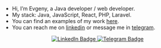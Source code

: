 <!--- - 👋 --->
<!--- - 👀 I’m interested in ... --->
<!--- - 🌱 --->
<!--- - 💞️ I’m looking to collaborate on ... --->
<!--- - 📫 How to reach me ... --->
* Hi, I’m Evgeny, a Java developer / web developer.
* My stack: Java, JavaScript, React, PHP, Laravel.
* You can find an examples of my work [here](https://github.com/evg13ny/examples/).
* You can reach me on <a href="https://www.linkedin.com/in/evg13ny-polyakov/" target="_blank">linkedin</a> or message me in <a href="https://t.me/evg13ny" target="_blank">telegram</a>.


<!---
evg13ny/evg13ny is a ✨ special ✨ repository because its `README.md` (this file) appears on your GitHub profile.
You can click the Preview link to take a look at your changes.
--->

<div id="header" align="center">
  <div id="badges">
    <a href="https://www.linkedin.com/in/evg13ny-polyakov/" target="_blank">
      <img src="https://img.shields.io/badge/LinkedIn-blue?style=for-the-badge&logo=linkedin&logoColor=white" alt="LinkedIn Badge"/>
    </a>
    <a href="https://t.me/evg13ny" target="_blank">
      <img src="https://img.shields.io/badge/Telegram-blue?style=for-the-badge&logo=telegram&logoColor=white" alt="Telegram Badge"/>
    </a>
  </div>
</div>
